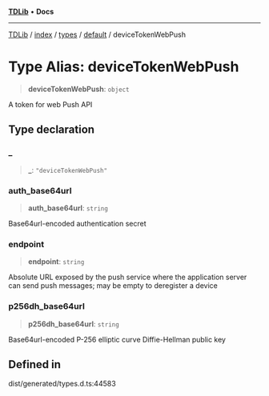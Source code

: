 [**TDLib**](../../../../../../README.md) • **Docs**

***

[TDLib](../../../../../../modules.md) / [index](../../../../../README.md) / [types](../../../README.md) / [default](../README.md) / deviceTokenWebPush

# Type Alias: deviceTokenWebPush

> **deviceTokenWebPush**: `object`

A token for web Push API

## Type declaration

### \_

> **\_**: `"deviceTokenWebPush"`

### auth\_base64url

> **auth\_base64url**: `string`

Base64url-encoded authentication secret

### endpoint

> **endpoint**: `string`

Absolute URL exposed by the push service where the application server can send push messages; may be empty to deregister a device

### p256dh\_base64url

> **p256dh\_base64url**: `string`

Base64url-encoded P-256 elliptic curve Diffie-Hellman public key

## Defined in

dist/generated/types.d.ts:44583
